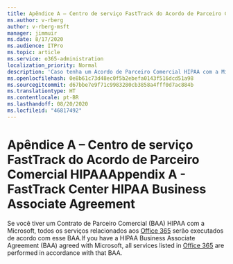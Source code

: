 ```yaml
---
title: Apêndice A – Centro de serviço FastTrack do Acordo de Parceiro Comercial HIPAA
ms.author: v-rberg
author: v-rberg-msft
manager: jimmuir
ms.date: 8/17/2020
ms.audience: ITPro
ms.topic: article
ms.service: o365-administration
localization_priority: Normal
description: 'Caso tenha um Acordo de Parceiro Comercial HIPAA com a Microsoft para os serviços do FastTrack, todos os serviços relacionados no Benefícios do Centro FastTrack para Office 365 estarão incluídos neste Acordo, com exceção de:'
ms.openlocfilehash: 0e8b61c73d48ec0f5b2ebefa0143f516dcd51a98
ms.sourcegitcommit: d67bbe7e9f71c9983280cb3858a4fff0d7ac884b
ms.translationtype: HT
ms.contentlocale: pt-BR
ms.lasthandoff: 08/20/2020
ms.locfileid: "46817492"
---
```

# <a name="appendix-a---fasttrack-center-hipaa-business-associate-agreement"></a><span data-ttu-id="4a164-103">Apêndice A – Centro de serviço FastTrack do Acordo de Parceiro Comercial HIPAA</span><span class="sxs-lookup"><span data-stu-id="4a164-103">Appendix A - FastTrack Center HIPAA Business Associate Agreement</span></span>

<span data-ttu-id="4a164-104">Se você tiver um Contrato de Parceiro Comercial (BAA) HIPAA com a Microsoft, todos os serviços relacionados aos [Office 365](products-and-capabilities.md#office-365) serão executados de acordo com esse BAA.</span><span class="sxs-lookup"><span data-stu-id="4a164-104">If you have a HIPAA Business Associate Agreement (BAA) agreed with Microsoft, all services listed in [Office 365](products-and-capabilities.md#office-365) are performed in accordance with that BAA.</span></span>



